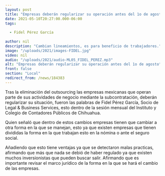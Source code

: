 ```yaml
---
layout: post
title: "Empresas deberán regularizar su operación antes del 1o de agosto"
date: 2021-05-10T20:27:00.000-06:00
tags:
  
  - Fidel Pérez García
  
author: nil
description: "Cambian lineamientos, es para beneficio de trabajadores."
image: "/uploads/2021/images-FIDEL.jpg"
video: nil
audio: "/uploads/2021/audio-ML05_FIDEL_PEREZ.mp3"
alt: "Empresas deberán regularizar su operación antes del 1o de agosto"
front: false
section: "Local"
redirect_from: /news/184383
---
```


Tras la eliminación del outsourcing las empresas mexicanas que operan parte de sus actividades de negocio mediante la subcontratación, deberán regularizar su situación, fueron las palabras de Fidel Pérez García, Socio de Legal & Business Services, esto dentro de la sesión mensual del Instituto y Colegio de Contadores Públicos de Chihuahua.

Quien señaló que dentro de estos cambios empresas tienen que cambiar a otra forma en la que se manejan, esto ya que existen empresas que tienen divididas la forma en la que trabajan esto en la nómina o ante el seguro social.

Añadiendo que esto tiene ventajas ya que se detectaron malas practicas, afirmando que más que nada se debió de haber regulado ya que existen muchos inversionistas que pueden buscar salir. Afirmando que es importante revisar el marco jurídico de la forma en la que se hará el cambio de las empresas.
